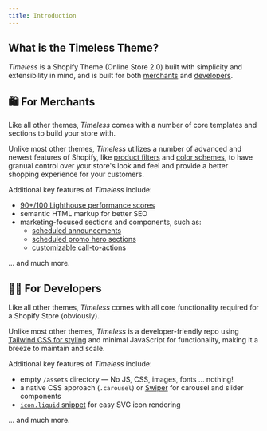 ```yaml
---
title: Introduction
---
```

## What is the Timeless Theme?

*Timeless* is a Shopify Theme (Online Store 2.0) built with simplicity and extensibility in mind, and is built for both [merchants](#for-merchants) and [developers](#for-developers).

## 🛍️ For Merchants

Like all other themes, *Timeless* comes with a number of core templates and sections to build your store with.

Unlike most other themes, *Timeless* utilizes a number of advanced and newest features of Shopify, like [product filters]() and [color schemes](), to have granual control over your store's look and feel and provide a better shopping experience for your customers.

Additional key features of *Timeless* include:
- [90+/100 Lighthouse performance scores]()
- semantic HTML markup for better SEO
- marketing-focused sections and components, such as:
	- [scheduled announcements]()
	- [scheduled promo hero sections]()
	- [customizable call-to-actions]()

... and much more.

## 👨‍💻 For Developers

Like all other themes, *Timeless* comes with all core functionality required for a Shopify Store (obviously).

Unlike most other themes, *Timeless* is a developer-friendly repo using [Tailwind CSS for styling](/docs/dev/styling) and minimal JavaScript for functionality, making it a breeze to maintain and scale.

Additional key features of *Timeless* include:
- empty `/assets` directory — No JS, CSS, images, fonts ... nothing!
- a native CSS approach (`.carousel`) or [Swiper](https://swiperjs.com) for carousel and slider components
- [`icon.liquid` snippet](/docs/dev/icons) for easy SVG icon rendering

... and much more.
